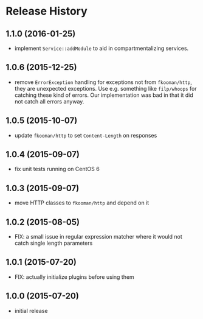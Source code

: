 # Release History

## 1.1.0 (2016-01-25)
- implement `Service::addModule` to aid in compartmentalizing services.

## 1.0.6 (2015-12-25)
- remove `ErrorException` handling for exceptions not from `fkooman/http`, 
  they are unexpected exceptions. Use e.g. something like `filp/whoops` for
  catching these kind of errors. Our implementation was bad in that it did not 
  catch all errors anyway.

## 1.0.5 (2015-10-07)
- update `fkooman/http` to set `Content-Length` on responses

## 1.0.4 (2015-09-07)
- fix unit tests running on CentOS 6

## 1.0.3 (2015-09-07)
- move HTTP classes to `fkooman/http` and depend on it

## 1.0.2 (2015-08-05)
- FIX: a small issue in regular expression matcher where it would not catch
  single length parameters

## 1.0.1 (2015-07-20)
- FIX: actually initialize plugins before using them

## 1.0.0 (2015-07-20)
- initial release

